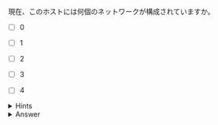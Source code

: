 現在、このホストには何個のネットワークが構成されていますか。

- [ ] 0
- [ ] 1
- [ ] 2
- [ ] 3
- [ ] 4


<details>
  <summary>Hints</summary>

`docker network ls` コマンドを使用します。

</details>

<details>
  <summary>Answer</summary>

3

</details>
